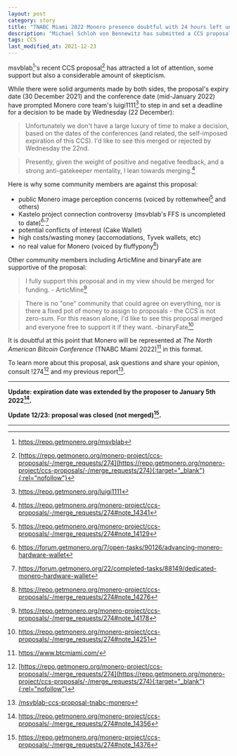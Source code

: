 ```yaml
---
layout: post
category: story
title: "TNABC Miami 2022 Monero presence doubtful with 24 hours left until decision deadline"
description: "Michael Schloh von Bennewitz has submitted a CCS proposal to serve Monero content at TNABC Miami 2022."
tags: CCS
last_modified_at: 2021-12-23
---
```


msvblab[^1]'s recent CCS proposal[^2] has attracted a lot of attention, some support but also a considerable amount of skepticism. 

While there were solid arguments made by both sides, the proposal's expiry date (30 December 2021) and the conference date (mid-January 2022) have prompted Monero core team's luigi1111[^3] to step in and set a deadline for a decision to be made by Wednesday (22 December):

> Unfortunately we don't have a large luxury of time to make a decision, based on the dates of the conferences (and related, the self-imposed expiration of this CCS). I'd like to see this merged or rejected by Wednesday the 22nd.

> Presently, given the weight of positive and negative feedback, and a strong anti-gatekeeper mentality, I lean towards merging.[^4]

Here is why some community members are against this proposal:

- public Monero image perception concerns (voiced by rottenwheel[^5] and others)
- Kastelo project connection controversy (msvblab's FFS is uncompleted to date)[^6]'[^7]
- potential conflicts of interest (Cake Wallet)
- high costs/wasting money (accomodations, Tyvek wallets, etc)
- no real value for Monero (voiced by fluffypony[^8])

Other community members including ArticMine and binaryFate are supportive of the proposal:

> I fully support this proposal and in my view should be merged for funding. - ArticMine[^9]

> There is no "one" community that could agree on everything, nor is there a fixed pot of money to assign to proposals - the CCS is not zero-sum. For this reason alone, I'd like to see this proposal merged and everyone free to support it if they want. -binaryFate[^10] 

It is doubtful at this point that Monero will be represented at *The North American Bitcoin Conference* (TNABC Miami 2022)[^11] in this format.

To learn more about this proposal, ask questions and share your opinion, consult !274[^2] and my previous report[^12].

---

**Update: expiration date was extended by the proposer to January 5th 2022[^13].**

**Update 12/23: proposal was closed (not merged)[^14].**

---

[^1]: https://repo.getmonero.org/msvblab
[^2]: [https://repo.getmonero.org/monero-project/ccs-proposals/-/merge_requests/274](https://repo.getmonero.org/monero-project/ccs-proposals/-/merge_requests/274){:target="_blank"}{:rel="nofollow"}
[^3]: https://repo.getmonero.org/luigi1111
[^4]: https://repo.getmonero.org/monero-project/ccs-proposals/-/merge_requests/274#note_14341
[^5]: https://repo.getmonero.org/monero-project/ccs-proposals/-/merge_requests/274#note_14129
[^6]: https://forum.getmonero.org/7/open-tasks/90126/advancing-monero-hardware-wallet
[^7]: https://forum.getmonero.org/22/completed-tasks/88149/dedicated-monero-hardware-wallet
[^8]: https://repo.getmonero.org/monero-project/ccs-proposals/-/merge_requests/274#note_14276
[^9]: https://repo.getmonero.org/monero-project/ccs-proposals/-/merge_requests/274#note_14178
[^10]: https://repo.getmonero.org/monero-project/ccs-proposals/-/merge_requests/274#note_14251
[^11]: https://www.btcmiami.com/
[^12]: [/msvblab-ccs-proposal-tnabc-monero](/msvblab-ccs-proposal-tnabc-monero)
[^13]: https://repo.getmonero.org/monero-project/ccs-proposals/-/merge_requests/274#note_14356
[^14]: https://repo.getmonero.org/monero-project/ccs-proposals/-/merge_requests/274#note_14376
